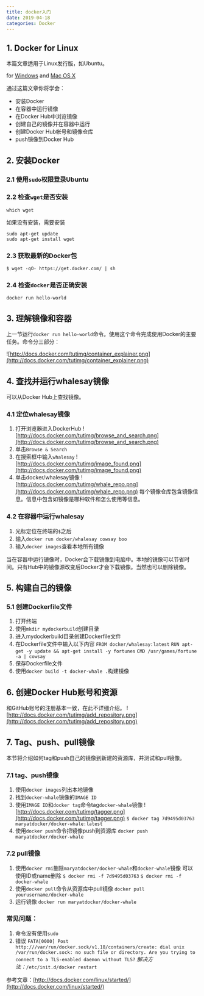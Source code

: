 ```yaml
---
title: docker入门
date: 2019-04-18
categories: Docker
---
```


## 1. Docker for Linux

本篇文章适用于Linux发行版，如Ubuntu。

for [Windows](http://docs.docker.com/windows/started/) and [Mac OS X](http://docs.docker.com/mac/started/)

通过这篇文章你将学会：

+ 安装Docker
+ 在容器中运行镜像
+ 在Docker Hub中浏览镜像
+ 创建自己的镜像并在容器中运行
+ 创建Docker Hub帐号和镜像仓库
+ push镜像到Docker Hub

## 2. 安装Docker

### 2.1 **使用`sudo`权限登录Ubuntu**

### 2.2 检查`wget`是否安装

    which wget
    
如果没有安装，需要安装

    sudo apt-get update
    sudo apt-get install wget

### 2.3 获取最新的Docker包

    $ wget -qO- https://get.docker.com/ | sh
    
### 2.4 检查`docker`是否正确安装

    docker run hello-world
    
## 3. 理解镜像和容器

上一节运行`docker run hello-world`命令。使用这个命令完成使用Docker的主要任务。命令分三部分：

![http://docs.docker.com/tutimg/container_explainer.png](http://docs.docker.com/tutimg/container_explainer.png)

## 4. 查找并运行whalesay镜像

可以从Docker Hub上查找镜像。

### 4.1 定位whalesay镜像

1. 打开浏览器进入DockerHub
![http://docs.docker.com/tutimg/browse_and_search.png](http://docs.docker.com/tutimg/browse_and_search.png)
2. 单击`Browse & Search`
3. 在搜索框中输入`whalesay`
![http://docs.docker.com/tutimg/image_found.png](http://docs.docker.com/tutimg/image_found.png)
4. 单击docker/whalesay镜像
![http://docs.docker.com/tutimg/whale_repo.png](http://docs.docker.com/tutimg/whale_repo.png)
每个镜像仓库包含镜像信息。信息中包含如镜像是哪种软件和怎么使用等信息。

### 4.2 在容器中运行whalesay

1. 光标定位在终端的`$`之后
2. 输入`docker run docker/whalesay cowsay boo`
3. 输入`docker images`查看本地所有镜像

当在容器中运行镜像时，Docker会下载镜像到电脑中。本地的镜像可以节省时间。只有Hub中的镜像源改变后Docker才会下载镜像。当然也可以删除镜像。

## 5. 构建自己的镜像

### 5.1 创建Dockerfile文件

1. 打开终端
2. 使用`mkdir mydockerbuild`创建目录
3. 进入mydockerbuild目录创建Dockerfile文件
4. 在Dockerfile文件中输入以下内容
    `FROM docker/whalesay:latest`
    `RUN apt-get -y update && apt-get install -y fortunes`
    `CMD /usr/games/fortune -a | cowsay`
5. 保存Dockerfile文件
6. 使用`docker build -t docker-whale .`构建镜像

## 6. 创建Docker Hub账号和资源

和GitHub账号的注册基本一致，在此不详细介绍。
![http://docs.docker.com/tutimg/add_repository.png](http://docs.docker.com/tutimg/add_repository.png)

## 7. Tag、push、pull镜像

本节将介绍如何tag和push自己的镜像到新建的资源库，并测试和pull镜像。

### 7.1 tag、push镜像

1. 使用`docker images`列出本地镜像
2. 找到`docker-whale`镜像的`IMAGE ID`
3. 使用`IMAGE ID`和`docker tag`命令tag`docker-whale`镜像
![http://docs.docker.com/tutimg/tagger.png](http://docs.docker.com/tutimg/tagger.png)
`$ docker tag 7d9495d03763 maryatdocker/docker-whale:latest`
4. 使用`docker push`命令把镜像push到资源库
`docker push maryatdocker/docker-whale`

### 7.2 pull镜像

1. 使用`docker rmi`删除`maryatdocker/docker-whale`和`docker-whale`镜像
可以使用ID或name删除
`$ docker rmi -f 7d9495d03763`
`$ docker rmi -f docker-whale`
2. 使用`docker pull`命令从资源库中pull镜像
`docker pull yourusername/docker-whale`
3. 运行镜像
`docker run maryatdocker/docker-whale`

### 常见问题：
1. 命令没有使用`sudo`
2. 错误
`FATA[0000] Post http:///var/run/docker.sock/v1.18/containers/create: dial unix /var/run/docker.sock: no such file or directory. Are you trying to connect to a TLS-enabled daemon without TLS?`
*解决方法：*`/etc/init.d/docker restart`

参考文章：[http://docs.docker.com/linux/started/](http://docs.docker.com/linux/started/)
